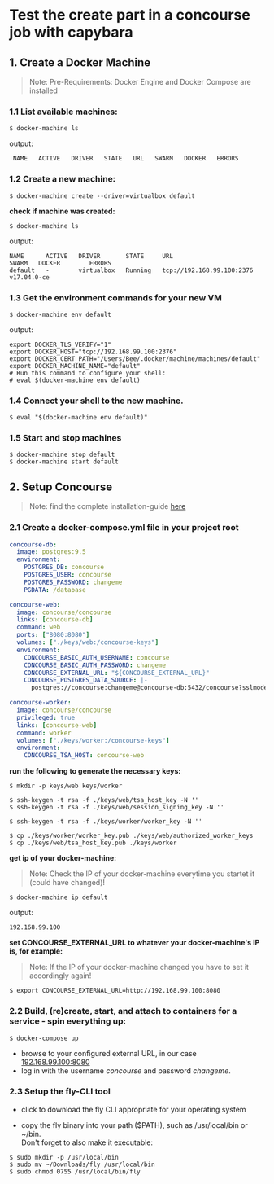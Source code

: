 # Test the create part in a concourse job with capybara

## 1. Create a Docker Machine
>Note: Pre-Requirements: Docker Engine and Docker Compose are installed

### 1.1 List available machines:

```shell
$ docker-machine ls
```

output:
```shell
 NAME   ACTIVE   DRIVER   STATE   URL   SWARM   DOCKER   ERRORS
```

### 1.2 Create a new machine:

```shell
$ docker-machine create --driver=virtualbox default
```

__check if machine was created:__
```shell
$ docker-machine ls
```

output:
```shell
NAME      ACTIVE   DRIVER       STATE     URL                         SWARM   DOCKER        ERRORS
default   -        virtualbox   Running   tcp://192.168.99.100:2376           v17.04.0-ce
```

### 1.3 Get the environment commands for your new VM

```shell
$ docker-machine env default
```

output:
```shell
export DOCKER_TLS_VERIFY="1"
export DOCKER_HOST="tcp://192.168.99.100:2376"
export DOCKER_CERT_PATH="/Users/Bee/.docker/machine/machines/default"
export DOCKER_MACHINE_NAME="default"
# Run this command to configure your shell:
# eval $(docker-machine env default)
```

### 1.4 Connect your shell to the new machine.

```shell
$ eval "$(docker-machine env default)"
```

### 1.5 Start and stop machines

```shell
$ docker-machine stop default
$ docker-machine start default
```

## 2. Setup Concourse
>Note: find the complete installation-guide <a href="https://concourse.ci/docker-repository.html" target="_blank">here</a>

### 2.1 Create a docker-compose.yml file in your project root

```yaml
concourse-db:
  image: postgres:9.5
  environment:
    POSTGRES_DB: concourse
    POSTGRES_USER: concourse
    POSTGRES_PASSWORD: changeme
    PGDATA: /database

concourse-web:
  image: concourse/concourse
  links: [concourse-db]
  command: web
  ports: ["8080:8080"]
  volumes: ["./keys/web:/concourse-keys"]
  environment:
    CONCOURSE_BASIC_AUTH_USERNAME: concourse
    CONCOURSE_BASIC_AUTH_PASSWORD: changeme
    CONCOURSE_EXTERNAL_URL: "${CONCOURSE_EXTERNAL_URL}"
    CONCOURSE_POSTGRES_DATA_SOURCE: |-
      postgres://concourse:changeme@concourse-db:5432/concourse?sslmode=disable

concourse-worker:
  image: concourse/concourse
  privileged: true
  links: [concourse-web]
  command: worker
  volumes: ["./keys/worker:/concourse-keys"]
  environment:
    CONCOURSE_TSA_HOST: concourse-web
```

__run the following to generate the necessary keys:__
```shell
$ mkdir -p keys/web keys/worker

$ ssh-keygen -t rsa -f ./keys/web/tsa_host_key -N ''
$ ssh-keygen -t rsa -f ./keys/web/session_signing_key -N ''

$ ssh-keygen -t rsa -f ./keys/worker/worker_key -N ''

$ cp ./keys/worker/worker_key.pub ./keys/web/authorized_worker_keys
$ cp ./keys/web/tsa_host_key.pub ./keys/worker
```

__get ip of your docker-machine:__
> Note: Check the IP of your docker-machine everytime you startet it (could have changed)!

```shell
$ docker-machine ip default
```

output:
```shell
192.168.99.100
```

__set CONCOURSE_EXTERNAL_URL to whatever your docker-machine's IP is, for example:__
> Note: If the IP of your docker-machine changed you have to set it accordingly again!

```shell
$ export CONCOURSE_EXTERNAL_URL=http://192.168.99.100:8080
```

### 2.2 Build, (re)create, start, and attach to containers for a service - spin everything up:

```shell
$ docker-compose up
```

* browse to your configured external URL, in our case <a href="http://192.168.99.100:8080/" target="_blank">192.168.99.100:8080</a>
* log in with the username _concourse_ and password _changeme_.


### 2.3 Setup the fly-CLI tool

* click to download the fly CLI appropriate for your operating system

* copy the fly binary into your path ($PATH), such as /usr/local/bin or ~/bin. 
<br/>Don't forget to also make it executable:
```shell
$ sudo mkdir -p /usr/local/bin
$ sudo mv ~/Downloads/fly /usr/local/bin
$ sudo chmod 0755 /usr/local/bin/fly
```




